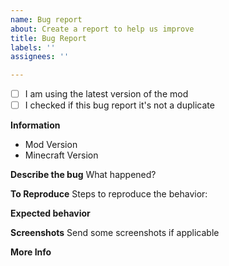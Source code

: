 ```yaml
---
name: Bug report
about: Create a report to help us improve
title: Bug Report
labels: ''
assignees: ''

---
```


- [ ] I am using the latest version of the mod
- [ ] I checked if this bug report it's not a duplicate

**Information**
 - Mod Version
 - Minecraft Version

**Describe the bug**
What happened?

**To Reproduce**
Steps to reproduce the behavior:

**Expected behavior**

**Screenshots**
Send some screenshots if applicable

**More Info**
